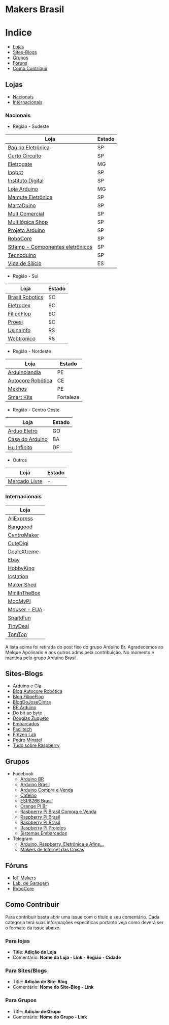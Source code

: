 # Makers Brasil

# Indice
 * [Lojas](#lojas)
 * [Sites-Blogs](#sites-blogs)
 * [Grupos](#grupos)
 * [Fóruns](#fóruns)
 * [Como Contribuir](#como-contribuir)
 
## Lojas
* [Nacionais](#nacionais)
* [Internacionais](#internacionais)

### Nacionais

* Região - Sudeste

| Loja | Estado |
|---|---|
| [Baú da Eletrônica](http://www.baudaeletronica.com.br/) | SP |
| [Curto Circuito](https://www.curtocircuito.com.br/) | SP |
| [Eletrogate](http://www.eletrogate.com/) | MG |
| [Inobot](http://www.inobot.com.br/) | SP |
| [Instituto Digital](http://www.institutodigital.com.br/) | SP |
| [Loja Arduino](http://www.lojaarduino.com.br/) | MG |
| [Mamute Eletrônica](http://www.mamuteeletronica.com.br/home) | SP |
| [MartaDuino](http://www.martaduino.com.br/) | SP |
| [Mult Comercial](http://loja.multcomercial.com.br/) | SP |
| [Multilógica Shop](https://multilogica-shop.com/) | SP |
| [Projeto Arduino](http://www.projetoarduino.com.br/) | SP |
| [RoboCore](https://www.robocore.net/) | SP |
| [Sttamp - Componentes eletrônicos](http://www.sttamp.com/loja/) | SP |
| [Tecnoduino](http://www.tecnoduino.com/) | SP |
| [Vida de Silício](http://www.vidadesilicio.com.br/) | ES |

* Região - Sul

| Loja | Estado |
|---|---|
| [Brasil Robotics](https://lojabrasilrobotics.blogspot.com.br/) | SC |
| [Eletrodex](http://www.eletrodex.com.br/) | SC |
| [FilipeFlop](http://www.filipeflop.com/) | SC |
| [Proesi](http://proesi.com.br/) | SC |
| [UsinaInfo](http://www.usinainfo.com.br/) | RS |
| [Webtronico](http://www.webtronico.com/) | RS |

* Região - Nordeste

| Loja | Estado |
|---|---|
| [Arduinolandia](http://www.arduinolandia.com.br/) | PE |
| [Autocore Robótica](http://www.autocorerobotica.com.br/) | CE |
| [Mekhos](http://mekhos.com.br/mekhos/checkout/loja/) | PE |
| [Smart Kits](http://www.smartkits.com.br/) | Fortaleza |

* Região - Centro Oeste

| Loja | Estado |
|---|---|
| [Arduo Eletro](https://www.arduoeletro.com/) | GO |
| [Casa do Arduino](http://www.casadoarduino.com/) | BA |
| [Hu Infinito](http://www.huinfinito.com.br/) | DF |


* Outros

| Loja | Estado |
|---|---|
| [Mercado Livre](http://www.mercadolivre.com.br/) | - |


### Internacionais

| Loja |
|---|
| [AliExpress](https://pt.aliexpress.com/br_home.htm) |
| [Banggood](http://www.banggood.com/) |
| [CentroMaker](http://centromaker.com/) |
| [CuteDigi](http://store.cutedigi.com/) |
| [DealeXtreme](http://www.dx.com) |
| [Ebay](http://www.ebay.com/) |
| [HobbyKing](https://hobbyking.com/en_us) |
| [Icstation](http://www.icstation.com/) |
| [Maker Shed](http://www.makershed.com/) |
| [MiniInTheBox](http://www.miniinthebox.com/pt/) |
| [ModMyPI](https://modmypi.com/) |
| [Mouser - EUA](https://br.mouser.com/) |
| [SparkFun](https://www.sparkfun.com/) |
| [TinyDeal](http://www.tinydeal.com/) |
| [TomTop](http://www.tomtop.com/) |

A lista acima foi retirada do post fixo do grupo Arduino Br. Agradecemos ao Melque Apolinario e aos outros adms pela contribuição. No momento é mantida pelo grupo Arduino Brasil.

## Sites-Blogs

* [Arduino e Cia](http://www.arduinoecia.com.br/)
* [Blog Autocore Robótica](http://autocorerobotica.blog.br/)
* [Blog FilipeFlop](http://blog.filipeflop.com/)
* [BlogDoJoseCintra](http://josecintra.com/blog/)
* [BR Arduino](http://br-arduino.org/)
* [Do bit ao byte](http://dobitaobyte.com.br/)
* [Douglas Zuqueto](https://douglaszuqueto.com)
* [Embarcados](https://www.embarcados.com.br/)
* [Faciltech](http://www.faciltech.info)
* [Fritzen Lab](http://fritzenlab.com.br/)
* [Pedro Minatel](http://pedrominatel.com.br/pt/)
* [Tudo sobre Raspberry](http://tudosobreraspberry.info/)


## Grupos

* Facebook
  * [Arduino BR](https://www.facebook.com/groups/microcontroladorarduinobr)
  * [Arduino Brasil](https://www.facebook.com/groups/arduino.br/)
  * [Arduino Compra e Venda](https://www.facebook.com/groups/arduinovendas/)
  * [Cafeíno](https://www.facebook.com/groups/438462179629690/)
  * [ESP8266 Brasil](https://www.facebook.com/groups/559527864188940)
  * [Orange PI Br](https://www.facebook.com/groups/454053471471708)
  * [Rasbperry Pi Brasil Compra e Venda](https://www.facebook.com/groups/766241926830726/)
  * [Raspberry Pi Brasil](https://www.facebook.com/groups/231121887079558/)
  * [Raspberry PI Brasil](https://www.facebook.com/groups/raspberrypibra/)
  * [Raspberry PI Projetos](https://www.facebook.com/groups/raspberrypiprojetos/)
  * [Sistemas Embarcados](https://www.facebook.com/groups/sistemasembarcados)
* Telegram
  * [Arduino, Raspberry, Eletrônica e Afins...](https://telegram.me/arduinobr)
  * [Makers de Internet das Coisas](https://telegram.me/joinchat/A2gMUQLKZ1MnyZOhpX2-yA)
  
## Fóruns

* [IoT Makers](http://forum.iotmakers.com.br/)
* [Lab. de Garagem](http://labdegaragem.com/forum)
* [RoboCore](https://www.robocore.net/modules.php?name=Forums)

## Como Contribuir

Para contribuir basta abrir uma issue com o título e seu comentário. Cada categoria terá suas informações especificas portanto veja como deverá ser o formato da issue abaixo.

### Para lojas
* Title: **Adição de Loja**
* Comentário: **Nome da Loja - Link - Região - Cidade**

### Para Sites/Blogs
* Title: **Adição de Site-Blog**
* Comentário: **Nome do Site-Blog - Link**

### Para Grupos
* Title: **Adição de Grupo**
* Comentário: **Nome do Grupo - Link**
